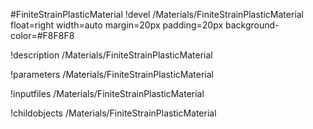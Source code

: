 <!-- MOOSE Object Documentation Stub: Remove this when content is added. -->
#FiniteStrainPlasticMaterial
!devel /Materials/FiniteStrainPlasticMaterial float=right width=auto margin=20px padding=20px background-color=#F8F8F8

!description /Materials/FiniteStrainPlasticMaterial

!parameters /Materials/FiniteStrainPlasticMaterial

!inputfiles /Materials/FiniteStrainPlasticMaterial

!childobjects /Materials/FiniteStrainPlasticMaterial
